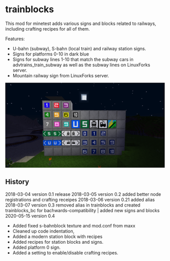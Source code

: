 # trainblocks
This mod for minetest adds various signs and blocks related to railways, including crafting recipes for all of them.

Features:

* U-bahn (subway), S-bahn (local train) and railway station signs.
* Signs for platforms 0-10 in dark blue
* Signs for subway lines 1-10 that match the subway cars in
  advtrains\_train\_subway as well as the subway lines on LinuxForks server.
* Mountain railway sign from LinuxForks server.

![Screenshot showing all of the blocks in the mod](screenshot.png)

## History
2018-03-04  version 0.1  release
2018-03-05  version 0.2  added better node registrations and crafting receipes
2018-03-06  version 0.21 added alias
2018-03-07  version 0.3  removed alias in trainblocks and created trainblocks_bc for bachwards-compatibility | added new signs and blocks
2020-05-15  version 0.4

* Added fixed s-bahnblock texture and mod.conf from maxx
* Cleaned up code indentation,
* Added a modern station block with recipes
* Added recipes for station blocks and signs.
* Added platform 0 sign.
* Added a setting to enable/disable crafting recipes.